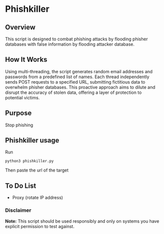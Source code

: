 # Phishkiller

## Overview
This script is designed to combat phishing attacks by flooding phisher databases with false information by flooding attacker database.

## How It Works
Using multi-threading, the script generates random email addresses and passwords from a predefined list of names. Each thread independently sends POST requests to a specified URL, submitting fictitious data to overwhelm phisher databases. This proactive approach aims to dilute and disrupt the accuracy of stolen data, offering a layer of protection to potential victims.

## Purpose
Stop phishing


## Phishkiller usage
Run 
```
python3 phishkiller.py
 ```
 Then paste the url of the target


 ## To Do List

 - Proxy (rotate IP address)

 ### Disclaimer
**Note:** This script should be used responsibly and only on systems you have explicit permission to test against.
